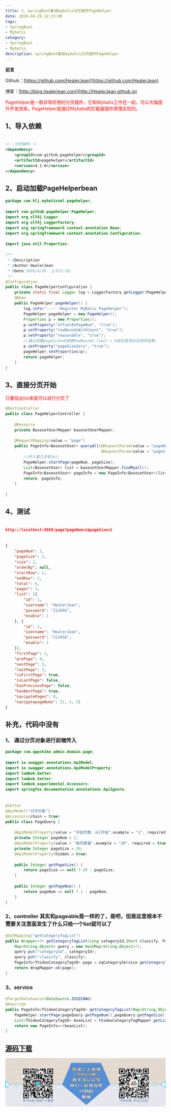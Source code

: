 ```yaml
---
title: 2、springBoot集成mybatis分页插件PageHelper
date: 2018-04-26 12:33:00
tags: 
- SpringBoot
- Mybatis
category: 
- SpringBoot
- Mybatis
description: springBoot集成mybatis分页插件PageHelper
---
```

**前言**     

 Github：[https://github.com/HealerJean](https://github.com/HealerJean)         

 博客：[http://blog.healerjean.com](http://HealerJean.github.io)           



<font color="red"> PageHelper是一款非常好用的分页插件，它和Mybatis工作在一起，可以大幅提升开发效率。PageHelper是通过Mybatis的拦截器插件原理实现的。 </font>


## 1、导入依赖

```xml

<!--分页插件-->
<dependency>
	<groupId>com.github.pagehelper</groupId>
	<artifactId>pagehelper</artifactId>
	<version>4.1.6</version>
</dependency>

```

## 2、启动加载PageHelperbean

```java
package com.hlj.mybatisxml.pagehelper;

import com.github.pagehelper.PageHelper;
import org.slf4j.Logger;
import org.slf4j.LoggerFactory;
import org.springframework.context.annotation.Bean;
import org.springframework.context.annotation.Configuration;

import java.util.Properties;

/**
 * @Description
 * @Author HealerJean
 * @Date 2018/4/26  上午11:58.
 */
@Configuration
public class PageHelperConfiguration {
    private static final Logger log = LoggerFactory.getLogger(PageHelperConfiguration.class);
    @Bean
    public PageHelper pageHelper() {
        log.info("------Register MyBatis PageHelper");
        PageHelper pageHelper = new PageHelper();
        Properties p = new Properties();
        p.setProperty("offsetAsPageNum", "true");
        p.setProperty("rowBoundsWithCount", "true");
        p.setProperty("reasonable", "true");
        //通过设置pageSize=0或者RowBounds.limit = 0就会查询出全部的结果。
        p.setProperty("pageSizeZero", "true");
        pageHelper.setProperties(p);
        return pageHelper;
    }
}


```

## 3、直接分页开始

<font color="red">只要找出list来就可以进行分页了</font>

```java
@RestController
public class PageHelperController {

    @Resource
    private BasesetUserMapper basesetUserMapper;

    @RequestMapping(value = "page")
    public PageInfo<BasesetUser> queryAll(@RequestParam(value = "pageNum", required = false, defaultValue="1") Integer pageNum,
                                          @RequestParam(value = "pageSize", required = false, defaultValue="10") Integer pageSize) {
        //传入第几页和大小
        PageHelper.startPage(pageNum, pageSize);
        List<BasesetUser> list = basesetUserMapper.findMyall();
        PageInfo<BasesetUser> pageInfo = new PageInfo<BasesetUser>(list);
        return  pageInfo;
    }

}

```

## 4、测试


```json

http://localhost:8888/page?pageNum=1&pageSize=2


{
	"pageNum": 1,
	"pageSize": 2,
	"size": 2,
	"orderBy": null,
	"startRow": 1,
	"endRow": 2,
	"total": 6,
	"pages": 3,
	"list": [{
		"id": 1,
		"username": "HealerJean",
		"password": "213456",
		"enable": 1
	}, {
		"id": 2,
		"username": "HealerJean",
		"password": "213456",
		"enable": 1
	}],
	"firstPage": 1,
	"prePage": 0,
	"nextPage": 2,
	"lastPage": 3,
	"isFirstPage": true,
	"isLastPage": false,
	"hasPreviousPage": false,
	"hasNextPage": true,
	"navigatePages": 8,
	"navigatepageNums": [1, 2, 3]
}
```

## 补充，代码中没有

### 1、 通过分页对象进行前端传入

```java
package com.appshike.admin.domain.page;

import io.swagger.annotations.ApiModel;
import io.swagger.annotations.ApiModelProperty;
import lombok.Getter;
import lombok.Setter;
import lombok.experimental.Accessors;
import springfox.documentation.annotations.ApiIgnore;


@Setter
@ApiModel("分页对象")
@Accessors(chain = true)
public class PageQuery {

    @ApiModelProperty(value = "开始页数，从1开始",example = "1", required = true,dataType = "java.lang.Integer")
    private Integer pageNum = 1;
    @ApiModelProperty(value = "每页数量",example = "20", required = true,dataType = "java.lang.Integer")
    private Integer pageSize = 20;
    @ApiModelProperty(hidden = true)
   
    public Integer getPageSize() {
        return pageSize == null ? 20 : pageSize;
    }

    public Integer getPageNum() {
        return pageNum == null ? 1 : pageNum;
    }
}


```

### 2、controller 其实和pageable是一样的了，是吧，但是这里根本不需要关注里面发生了什么只给一个list就可以了

```java
@GetMapping("getCategoryTagList")
public Wrapper<?> getCategoryTagList(Long categoryId,Short classify, PageQuery pageQuery){
    Map<String,Object> query = new HashMap<String,Object>();
    query.put("categoryId", categoryId);
    query.put("classify", classify);
    PageInfo<TVideoCategoryTagVO> page = zqCategoryService.getCategoryTagList(query, pageQuery);
    return WrapMapper.ok(page);
}

```

### 3、service

```java
@TargetDataSource(DataSource.ZUIQIANG)
@Override
public PageInfo<TVideoCategoryTagVO> getCategoryTagList(Map<String,Object> query, PageQuery pageQuery) {
    PageHelper.startPage(pageQuery.getPageNum(),pageQuery.getPageSize());
    List<TVideoCategoryTagVO> beanList = tVideoCategoryTagMapper.getList(query);
    return new PageInfo<>(beanList);
}

```


## [源码下载](https://gitee.com/HealerJean/CodeDownLoad/raw/master/2018_04_26_8-springBoot%E7%BB%A7%E6%89%BFmybatis%E5%88%86%E9%A1%B5%E6%8F%92%E4%BB%B6/com-hlj-mybatis-Automatic-method-pagehelper.zip)



![ContactAuthor](https://raw.githubusercontent.com/HealerJean/HealerJean.github.io/master/assets/img/artical_bottom.jpg) 




<!-- Gitalk 评论 start  -->

<link rel="stylesheet" href="https://unpkg.com/gitalk/dist/gitalk.css">
<script src="https://unpkg.com/gitalk@latest/dist/gitalk.min.js"></script> 
<div id="gitalk-container"></div>    
 <script type="text/javascript">
    var gitalk = new Gitalk({
		clientID: `1d164cd85549874d0e3a`,
		clientSecret: `527c3d223d1e6608953e835b547061037d140355`,
		repo: `HealerJean.github.io`,
		owner: 'HealerJean',
		admin: ['HealerJean'],
		id: 'PwTbZ1wfHy6yl07I',
    });
    gitalk.render('gitalk-container');
</script> 

<!-- Gitalk end -->

